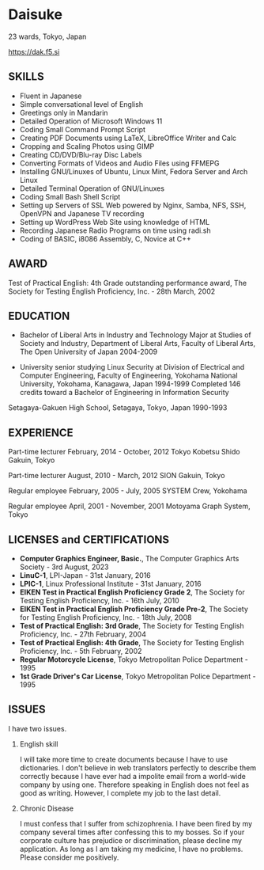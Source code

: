 # Daisuke

23 wards, Tokyo, Japan

https://dak.f5.si

## SKILLS

* Fluent in Japanese
* Simple conversational level of English
* Greetings only in Mandarin
* Detailed Operation of Microsoft Windows 11
* Coding Small Command Prompt Script
* Creating PDF Documents using LaTeX, LibreOffice Writer and Calc
* Cropping and Scaling Photos using GIMP
* Creating CD/DVD/Blu-ray Disc Labels
* Converting Formats of Videos and Audio Files using FFMEPG
* Installing GNU/Linuxes of Ubuntu, Linux Mint, Fedora Server and Arch Linux
* Detailed Terminal Operation of GNU/Linuxes
* Coding Small Bash Shell Script
* Setting up Servers of SSL Web powered by Nginx, Samba, NFS, SSH, OpenVPN and Japanese TV recording
* Setting up WordPress Web Site using knowledge of HTML
* Recording Japanese Radio Programs on time using radi.sh
* Coding of BASIC, i8086 Assembly, C, Novice at C++

## AWARD

Test of Practical English: 4th Grade outstanding performance award, The Society for Testing English Proficiency, Inc. - 28th March, 2002

## EDUCATION

* Bachelor of Liberal Arts in Industry and Technology Major at Studies of Society and Industry, Department of Liberal Arts, Faculty of Liberal Arts, The Open University of Japan 2004-2009

* University senior studying Linux Security at Division of Electrical and Computer Engineering, Faculty of Engineering, Yokohama National University, Yokohama, Kanagawa, Japan 1994-1999 Completed 146 credits toward a Bachelor of Engineering in Information Security

Setagaya-Gakuen High School, Setagaya, Tokyo, Japan 1990-1993

## EXPERIENCE

Part-time lecturer February, 2014 - October, 2012
Tokyo Kobetsu Shido Gakuin, Tokyo

Part-time lecturer August, 2010 - March, 2012
SION Gakuin, Tokyo

Regular employee February, 2005 - July, 2005
SYSTEM Crew, Yokohama

Regular employee April, 2001 - November, 2001
Motoyama Graph System, Tokyo

## LICENSES and CERTIFICATIONS

* **Computer Graphics Engineer, Basic.**, The Computer Graphics Arts Society - 3rd August, 2023
* **LinuC-1**, LPI-Japan - 31st January, 2016
* **LPIC-1**, Linux Professional Institute - 31st January, 2016
* **EIKEN Test in Practical English Proficiency Grade 2**, The Society for Testing English Proficiency, Inc. - 16th July, 2010
* **EIKEN Test in Practical English Proficiency Grade Pre-2**, The Society for Testing English Proficiency, Inc. - 18th July, 2008
* **Test of Practical English: 3rd Grade**, The Society for Testing English Proficiency, Inc. - 27th February, 2004
* **Test of Practical English: 4th Grade**, The Society for Testing English Proficiency, Inc. - 5th February, 2002
* **Regular Motorcycle License**, Tokyo Metropolitan Police Department - 1995
* **1st Grade Driver's Car License**, Tokyo Metropolitan Police Department - 1995

## ISSUES

   I have two issues.

1. English skill

   I will take more time to create documents because I have to use dictionaries. I don't believe in web translators perfectly to describe them correctly because I have ever had a impolite email from a world-wide company by using one. Therefore speaking in English does not feel as good as writing. However, I complete my job to the last detail.

2. Chronic Disease

   I must confess that I suffer from schizophrenia. I have been fired by my company several times after confessing this to my bosses. So if your corporate culture has prejudice or discrimination, please decline my application. As long as I am taking my medicine, I have no problems. Please consider me positively.